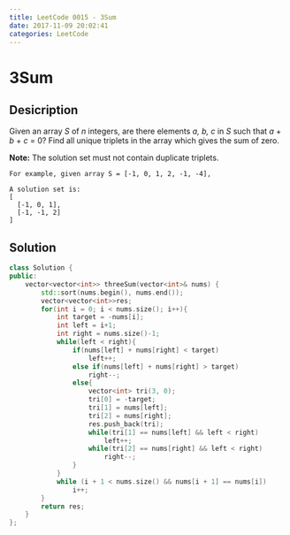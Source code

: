 ```yaml
---
title: LeetCode 0015 - 3Sum
date: 2017-11-09 20:02:41
categories: LeetCode
---
```

# 3Sum #

<!--more-->

## Desicription ##

Given an array *S* of *n* integers, are there elements *a, b, c* in *S* such that *a* + *b* + *c* = 0? Find all unique triplets in the array which gives the sum of zero.

**Note:** The solution set must not contain duplicate triplets.

```
For example, given array S = [-1, 0, 1, 2, -1, -4],

A solution set is:
[
  [-1, 0, 1],
  [-1, -1, 2]
]
```

## Solution ##

```cpp
class Solution {
public:
    vector<vector<int>> threeSum(vector<int>& nums) {
        std::sort(nums.begin(), nums.end());
        vector<vector<int>>res;
        for(int i = 0; i < nums.size(); i++){
            int target = -nums[i];
            int left = i+1;
            int right = nums.size()-1;
            while(left < right){
                if(nums[left] + nums[right] < target)
                    left++;
                else if(nums[left] + nums[right] > target)
                    right--;
                else{
                    vector<int> tri(3, 0);
                    tri[0] = -target;
                    tri[1] = nums[left];
                    tri[2] = nums[right];
                    res.push_back(tri);
                    while(tri[1] == nums[left] && left < right)
                        left++;
                    while(tri[2] == nums[right] && left < right)
                        right--;
                }
            }
            while (i + 1 < nums.size() && nums[i + 1] == nums[i])
                i++;
        }
        return res;
    }
};
```